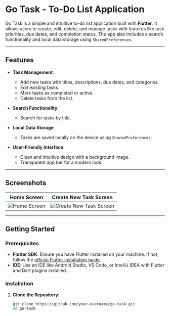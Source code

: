 # Go Task - To-Do List Application

Go Task is a simple and intuitive to-do list application built with **Flutter**. It allows users to create, edit, delete, and manage tasks with features like task priorities, due dates, and completion status. The app also includes a search functionality and local data storage using `SharedPreferences`.

---

## Features

- **Task Management**:
  - Add new tasks with titles, descriptions, due dates, and categories.
  - Edit existing tasks.
  - Mark tasks as completed or active.
  - Delete tasks from the list.

- **Search Functionality**:
  - Search for tasks by title.

- **Local Data Storage**:
  - Tasks are saved locally on the device using `SharedPreferences`.

- **User-Friendly Interface**:
  - Clean and intuitive design with a background image.
  - Transparent app bar for a modern look.

---

## Screenshots

| Home Screen | Create New Task Screen |
|-------------|------------------------|
| ![Home Screen](screenshots/home_screen.png) | ![Create New Task Screen](screenshots/create_task_screen.png) |

---

## Getting Started

### Prerequisites

- **Flutter SDK**: Ensure you have Flutter installed on your machine. If not, follow the [official Flutter installation guide](https://flutter.dev/docs/get-started/install).
- **IDE**: Use an IDE like Android Studio, VS Code, or IntelliJ IDEA with Flutter and Dart plugins installed.

### Installation

1. **Clone the Repository**:
   ```bash
   git clone https://github.com/your-username/go-task.git
   cd go-task
